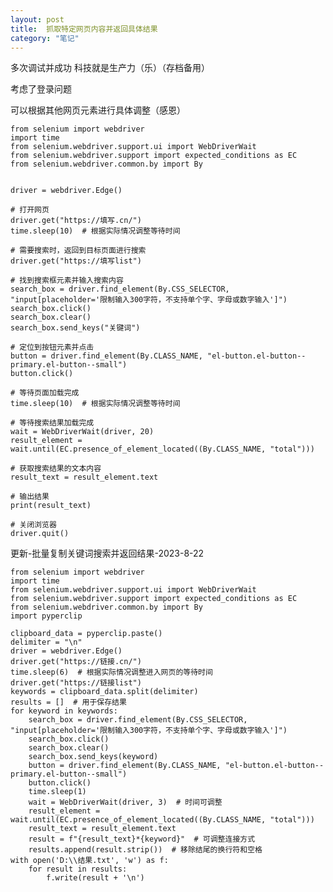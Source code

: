 ```yaml
---
layout: post
title:  抓取特定网页内容并返回具体结果
category: "笔记"
---
```

多次调试并成功 科技就是生产力（乐）（存档备用）

考虑了登录问题

可以根据其他网页元素进行具体调整（感恩）


    from selenium import webdriver
    import time
    from selenium.webdriver.support.ui import WebDriverWait
    from selenium.webdriver.support import expected_conditions as EC
    from selenium.webdriver.common.by import By


    driver = webdriver.Edge()

    # 打开网页
    driver.get("https://填写.cn/")
    time.sleep(10)  # 根据实际情况调整等待时间

    # 需要搜索时，返回到目标页面进行搜索
    driver.get("https://填写list")

    # 找到搜索框元素并输入搜索内容
    search_box = driver.find_element(By.CSS_SELECTOR, "input[placeholder='限制输入300字符，不支持单个字、字母或数字输入']")
    search_box.click()
    search_box.clear()
    search_box.send_keys("关键词")

    # 定位到按钮元素并点击
    button = driver.find_element(By.CLASS_NAME, "el-button.el-button--primary.el-button--small")
    button.click()

    # 等待页面加载完成
    time.sleep(10)  # 根据实际情况调整等待时间

    # 等待搜索结果加载完成
    wait = WebDriverWait(driver, 20)
    result_element = wait.until(EC.presence_of_element_located((By.CLASS_NAME, "total")))

    # 获取搜索结果的文本内容
    result_text = result_element.text

    # 输出结果
    print(result_text)

    # 关闭浏览器
    driver.quit()


更新-批量复制关键词搜索并返回结果-2023-8-22

    from selenium import webdriver
    import time
    from selenium.webdriver.support.ui import WebDriverWait
    from selenium.webdriver.support import expected_conditions as EC
    from selenium.webdriver.common.by import By
    import pyperclip

    clipboard_data = pyperclip.paste()
    delimiter = "\n"  
    driver = webdriver.Edge()
    driver.get("https://链接.cn/")
    time.sleep(6)  # 根据实际情况调整进入网页的等待时间
    driver.get("https://链接list")
    keywords = clipboard_data.split(delimiter)
    results = []  # 用于保存结果
    for keyword in keywords:
        search_box = driver.find_element(By.CSS_SELECTOR, "input[placeholder='限制输入300字符，不支持单个字、字母或数字输入']")
        search_box.click()
        search_box.clear()
        search_box.send_keys(keyword)
        button = driver.find_element(By.CLASS_NAME, "el-button.el-button--primary.el-button--small")
        button.click()
        time.sleep(1)
        wait = WebDriverWait(driver, 3)  # 时间可调整
        result_element = wait.until(EC.presence_of_element_located((By.CLASS_NAME, "total")))
        result_text = result_element.text
        result = f"{result_text}*{keyword}"  # 可调整连接方式
        results.append(result.strip())  # 移除结尾的换行符和空格
    with open('D:\\结果.txt', 'w') as f:
        for result in results:
            f.write(result + '\n')
